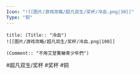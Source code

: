 ```yaml
---
Icon: "![[图片/游戏攻略/超凡双生/奖杯/冷血.png|30]]"
Type: "铜"
---
```

```ad-common-bronze-trophy
title: (Title:: "冷血")
![[图片/游戏攻略/超凡双生/奖杯/冷血.png|100]]

(Comment:: "不用艾登驚嚇青少年們")
```

#超凡双生/奖杯 #奖杯 #铜
